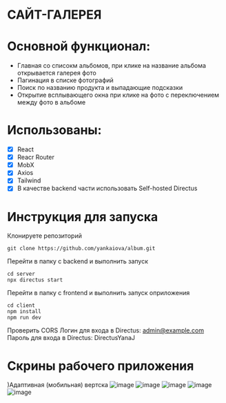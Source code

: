 # САЙТ-ГАЛЕРЕЯ
# Основной функционал:
- Главная со списокм альбомов, при клике на название альбома открывается галерея фото
- Пагинация в списке фотографий
- Поиск по названию продукта и выпадающие подсказки
- Открытие всплывающего окна при клике на фото с переключением между фото в альбоме

# Использованы:
- [x] React
- [x] Reacr Router 
- [x] MobX
- [x] Axios
- [x] Tailwind
- [X] В качестве backend части использовать Self-hosted Directus 

# Инструкция для запуска
Клонируете репозиторий
```
git clone https://github.com/yankaiova/album.git
```
Перейти в папку с backend и выполнить запуск
```
cd server
npx directus start
```
Перейти в папку с frontend и выполнить запуск оприложения
```
cd client
npm install
npm run dev
```
Проверить CORS
Логин для входа в Directus: admin@example.com
Пароль для входа в Directus: DirectusYanaJ
# Скрины рабочего приложения
)Адаптивная (мобильная) вертска
![image](https://github.com/user-attachments/assets/ab8436ef-e63c-494c-a5e9-e15520f6884c)
![image](https://github.com/user-attachments/assets/b3bfa79a-ba40-4eb9-8f51-fb2871bedba4)
![image](https://github.com/user-attachments/assets/5c2557b3-d429-4131-bb0a-5a7736a70015)
![image](https://github.com/user-attachments/assets/b8434948-11a3-4717-b29d-61541483b064)
![image](https://github.com/user-attachments/assets/1264e8d6-7bbc-4ad8-84d2-451a55a87bcf)




